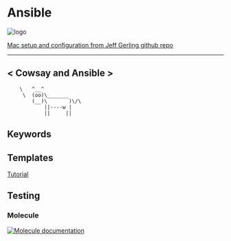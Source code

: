 
# Ansible

<img src='https://upload.wikimedia.org/wikipedia/commons/2/24/Ansible_logo.svg' class='titleLogo' alt='logo'/>


<a href="https://github.com/geerlingguy/mac-dev-playbook" target="_blank">Mac setup and configuration from Jeff Gerling github repo</a>

 ____________________
< Cowsay and Ansible >
 --------------------
        \   ^__^
         \  (oo)\_______
            (__)\       )\/\
                ||----w |
                ||     ||

## Keywords

 <badge-doc
 href='https://docs.ansible.com/ansible/latest/reference_appendices/playbooks_keywords.html' logo="ansible"></badge-doc>


## Templates

 <badge-doc
 href='https://docs.ansible.com/ansible/latest/collections/ansible/builtin/template_module.html' logo='ansible'></badge-doc>

[Tutorial](https://www.toptechskills.com/ansible-tutorials-courses/ansible-template-module-tutorial-examples/)


## Testing

### Molecule

<a href="https://molecule.readthedocs.io" target="_blank">
	<img src="https://readthedocs.org/projects/molecule/badge/?version=latest" alt="Molecule documentation"/>
</a>
